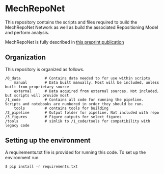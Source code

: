 # MechRepoNet

This repository contains the scripts and files required to build the MechRepoNet Network as
well as build the associated Repositioning Model and perform analysis.

MechRepoNet is fully described in [this preprint publication](https://www.biorxiv.org/content/10.1101/2021.04.15.440028v1.abstract)


## Organization

This repository is organized as follows.

```
/0_data           # Contains data needed to for use within scripts
    manual        # Data built manually. Most will be included, unless built from proprietary source
    external      # Data acquired from external sources. Not included, but scripts will provide most
/1_code           # Contains all code for running the pipeline. Scripts and notebooks are numbered in order they should be run.
    tools         # contains tools for building
/2_pipeline       # Output folder for pipeline. Not included with repo
/3_figures        # Figure outputs for select figures
/tools            # simlik to /1_code/tools for compatibility with legacy code

```

## Setting up the environment

A requirements.txt file is provided for running this code. To set up the environment run

`$ pip install -r requirements.txt`

